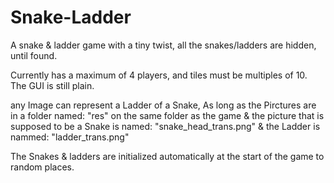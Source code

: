 # Snake-Ladder
A snake &amp; ladder game with a tiny twist,  all the snakes/ladders are hidden, until found.

Currently has a maximum of 4 players, and tiles must be multiples of 10.
The GUI is still plain.

any Image can represent a Ladder of a Snake, 
As long as the Pirctures are in a folder named: "res" on the same folder as the game & the picture that is supposed to be a Snake is named: "snake_head_trans.png" & the Ladder is nammed: "ladder_trans.png"

The Snakes & ladders are initialized automatically at the start of the game to random places.
